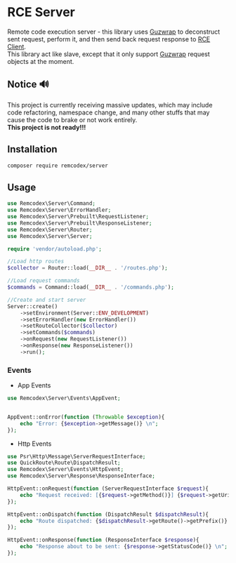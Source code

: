 # RCE Server

Remote code execution server - this library uses [Guzwrap](https://github.com/Ahmard/guzwrap) to deconstruct sent
request, perform it, and then send back request response to
[RCE Client](https://github.com/remcodex/client). <br/>
This library act like slave, except that it only support [Guzwrap](https://github.com/Ahmard/guzwrap) request objects at
the moment.

## Notice 🔊

This project is currently receiving massive updates, which may include code refactoring, namespace change, and many
other stuffs that may cause the code to brake or not work entirely.<br/>
**This project is not ready!!!**

## Installation

```bash
composer require remcodex/server
```

## Usage

```php
use Remcodex\Server\Command;
use Remcodex\Server\ErrorHandler;
use Remcodex\Server\Prebuilt\RequestListener;
use Remcodex\Server\Prebuilt\ResponseListener;
use Remcodex\Server\Router;
use Remcodex\Server\Server;

require 'vendor/autoload.php';

//Load http routes
$collector = Router::load(__DIR__ . '/routes.php');

//Load request commands
$commands = Command::load(__DIR__ . '/commands.php');

//Create and start server
Server::create()
    ->setEnvironment(Server::ENV_DEVELOPMENT)
    ->setErrorHandler(new ErrorHandler())
    ->setRouteCollector($collector)
    ->setCommands($commands)
    ->onRequest(new RequestListener())
    ->onResponse(new ResponseListener())
    ->run();
```

### Events

- App Events

```php
use Remcodex\Server\Events\AppEvent;


AppEvent::onError(function (Throwable $exception){
    echo "Error: {$exception->getMessage()} \n";
});
```

- Http Events

```php
use Psr\Http\Message\ServerRequestInterface;
use QuickRoute\Route\DispatchResult;
use Remcodex\Server\Events\HttpEvent;
use Remcodex\Server\Response\ResponseInterface;

HttpEvent::onRequest(function (ServerRequestInterface $request){
    echo "Request received: [{$request->getMethod()}] {$request->getUri()} \n";
});

HttpEvent::onDispatch(function (DispatchResult $dispatchResult){
    echo "Route dispatched: {$dispatchResult->getRoute()->getPrefix()} \n";
});

HttpEvent::onResponse(function (ResponseInterface $response){
    echo "Response about to be sent: {$response->getStatusCode()} \n";
});
```